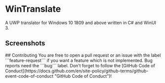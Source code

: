 # WinTranslate
A UWP translator for Windows 10 1809 and above written in C# and WinUI 3.
## Screenshots
<null>
## Contributing
You are free to open a pull request or an issue with the label ```feature-request``` if you want a feature which is not implemented. Bug reports need the ```bug``` label. Don't forget to follow the [GitHub Code of Conduct](https://docs.github.com/en/site-policy/github-terms/github-event-code-of-conduct "GitHub Code of Conduct")!
